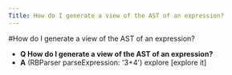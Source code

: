 ```yaml
---
Title: How do I generate a view of the AST of an expression?
---
```

#How do I generate a view of the AST of an expression?
- **Q How do I generate a view of the AST of an expression?**
- **A** (RBParser parseExpression: '3\+4') explore [explore it]

